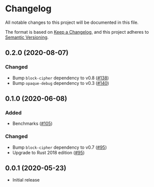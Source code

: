 # Changelog

All notable changes to this project will be documented in this file.

The format is based on [Keep a Changelog](https://keepachangelog.com/en/1.0.0/),
and this project adheres to [Semantic Versioning](https://semver.org/spec/v2.0.0.html).

## 0.2.0 (2020-08-07)
### Changed
- Bump `block-cipher` dependency to v0.8 ([#138])
- Bump `opaque-debug` dependency to v0.3 ([#140])

[#138]: https://github.com/RustCrypto/block-ciphers/pull/138
[#140]: https://github.com/RustCrypto/block-ciphers/pull/140

## 0.1.0 (2020-06-08)
### Added
- Benchmarks ([#105])

### Changed
- Bump `block-cipher` dependency to v0.7 ([#95])
- Upgrade to Rust 2018 edition ([#95])

[#105]: https://github.com/RustCrypto/block-ciphers/pull/105
[#95]: https://github.com/RustCrypto/block-ciphers/pull/95

## 0.0.1 (2020-05-23)
- Initial release
